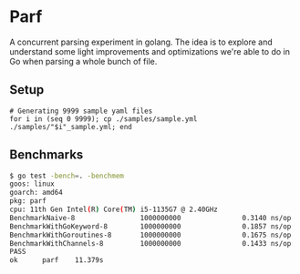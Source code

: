 # Parf
A concurrent parsing experiment in golang.  The idea is to explore and
understand some light improvements and optimizations we're able to do
in Go when parsing a whole bunch of file.

## Setup
```fish
# Generating 9999 sample yaml files
for i in (seq 0 9999); cp ./samples/sample.yml ./samples/"$i"_sample.yml; end
```

## Benchmarks
```bash
$ go test -bench=. -benchmem
goos: linux
goarch: amd64
pkg: parf
cpu: 11th Gen Intel(R) Core(TM) i5-1135G7 @ 2.40GHz
BenchmarkNaive-8                1000000000               0.3140 ns/op          0 B/op          0 allocs/op
BenchmarkWithGoKeyword-8        1000000000               0.1857 ns/op          0 B/op          0 allocs/op
BenchmarkWithGoroutines-8       1000000000               0.1675 ns/op          0 B/op          0 allocs/op
BenchmarkWithChannels-8         1000000000               0.1433 ns/op          0 B/op          0 allocs/op
PASS
ok      parf    11.379s
```
